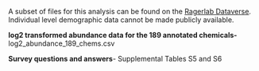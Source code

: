 A subset of files for this analysis can be found on the [Ragerlab Dataverse](https://dataverse.unc.edu/dataverse/ragerlab). Individual level demographic data cannot be made publicly available. 

**log2 transformed abundance data for the 189 annotated chemicals-** log2_abundance_189_chems.csv

**Survey questions and answers**- Supplemental Tables S5 and S6
